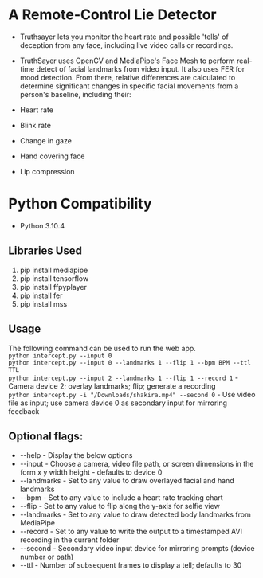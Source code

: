 # A Remote-Control Lie Detector
* Truthsayer lets you monitor the heart rate and possible 'tells' of deception from any face, including live video calls or recordings.
* TruthSayer uses OpenCV and MediaPipe's Face Mesh to perform real-time detect of facial landmarks from video input. It also uses FER for mood detection. From there, relative differences are calculated to determine significant changes in specific facial movements from a person's baseline, including their:

* Heart rate
* Blink rate
* Change in gaze
* Hand covering face
* Lip compression
# Python Compatibility 
* Python 3.10.4

## Libraries Used
1. pip install mediapipe
2. pip install tensorflow
3. pip install ffpyplayer
4. pip install fer
5. pip install mss

## Usage
The following command can be used to run the web app.<br>
```python intercept.py --input 0```<br>
```python intercept.py --input 0 --landmarks 1 --flip 1 --bpm BPM --ttl TTL```<br>
```python intercept.py --input 2 --landmarks 1 --flip 1 --record 1``` - Camera device 2; overlay landmarks; flip; generate a recording<br>
```python intercept.py -i "/Downloads/shakira.mp4" --second 0``` - Use video file as input; use camera device 0 as secondary input for mirroring feedback<br>

## Optional flags:
* --help - Display the below options
* --input - Choose a camera, video file path, or screen dimensions in the form x y width height - defaults to device 0
* --landmarks - Set to any value to draw overlayed facial and hand landmarks
* --bpm - Set to any value to include a heart rate tracking chart
* --flip - Set to any value to flip along the y-axis for selfie view
* --landmarks - Set to any value to draw detected body landmarks from MediaPipe
* --record - Set to any value to write the output to a timestamped AVI recording in the current folder
* --second - Secondary video input device for mirroring prompts (device number or path)
* --ttl - Number of subsequent frames to display a tell; defaults to 30


